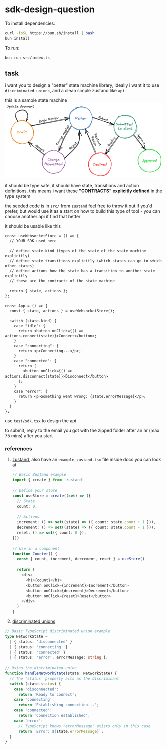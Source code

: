 # sdk-design-question

To install dependencies:

```bash
curl -fsSL https://bun.sh/install | bash
bun install
```

To run:

```bash
bun run src/index.ts
```

## task

i want you to design a "better" state machine library, ideally i want it to use `discriminated unions`, and a clean simple zustand like `api`


this is a sample state machine
![](docs/stateMachine.png)

it should be type safe, it should have state, transitions and action definitions. this means i want these **"CONTRACTS" explicitly defined** in the type system

the seeded code is in `src/` from `zustand` feel free to throw it out if you'd prefer, but would use it as a start on how to build this type of tool - you can choose another api if find that better



it should be usable like this
```tsx
const useWebsocketStore = () => {
  // YOUR SDK used here

  // define state.kind (types of the state of the state machine explicitly)
  // define state transitions explicitly (which states can go to which other states)
  // define actions how the state has a transition to another state explicitly
  // these are the contracts of the state machine

  return { state, actions };
};

const App = () => {
  const { state, actions } = useWebsocketStore();

  switch (state.kind) {
    case "idle": {
      return <button onClick={() => actions.connect(state)}>Connect</button>;
    }
    case "connecting": {
      return <p>Connecting...</p>;
    }
    case "connected": {
      return (
        <button onClick={() => actions.disconnect(state)}>Disconnect</button>
      );
    }
    case "error": {
      return <p>Something went wrong: {state.errorMessage}</p>;
    }
  }
};
```

use `test/sdk.tsx` to design the api

to submit, reply to the email you got with the zipped folder after an hr (max 75 mins) after you start


### references

1. [zustand](https://github.com/pmndrs/zustand), also have an `example_zustand.tsx` file inside docs you can look at
   ```ts
   // Basic Zustand example
   import { create } from 'zustand'

   // Define your store
   const useStore = create((set) => ({
     // State
     count: 0,
     
     // Actions
     increment: () => set((state) => ({ count: state.count + 1 })),
     decrement: () => set((state) => ({ count: state.count - 1 })),
     reset: () => set({ count: 0 }),
   }))

   // Use in a component
   function Counter() {
     const { count, increment, decrement, reset } = useStore()
     
     return (
       <div>
         <h1>{count}</h1>
         <button onClick={increment}>Increment</button>
         <button onClick={decrement}>Decrement</button>
         <button onClick={reset}>Reset</button>
       </div>
     )
   }
   ```
2. [discriminated unions](https://www.typescriptlang.org/docs/handbook/2/narrowing.html#discriminated-unions)
  ```ts
  // Basic TypeScript discriminated union example
  type NetworkState =
    | { status: 'disconnected' }
    | { status: 'connecting' }
    | { status: 'connected' }
    | { status: 'error'; errorMessage: string };

  // Using the discriminated union
  function handleNetworkState(state: NetworkState) {
    // The 'status' property acts as the discriminant
    switch (state.status) {
      case 'disconnected':
        return 'Ready to connect';
      case 'connecting':
        return 'Establishing connection...';
      case 'connected':
        return 'Connection established';
      case 'error':
        // TypeScript knows 'errorMessage' exists only in this case
        return `Error: ${state.errorMessage}`;
    }
  }
  ```